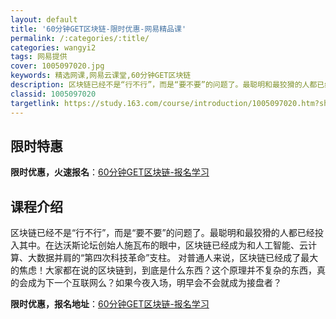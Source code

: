 ```yaml
---
layout: default
title: '60分钟GET区块链-限时优惠-网易精品课'
permalink: /:categories/:title/
categories: wangyi2
tags: 网易提供
cover: 1005097020.jpg
keywords: 精选网课,网易云课堂,60分钟GET区块链
description: 区块链已经不是“行不行”，而是“要不要”的问题了。最聪明和最狡猾的人都已经投入其中。在达沃斯论坛创始人施瓦布的眼中，区块
classid: 1005097020
targetlink: https://study.163.com/course/introduction/1005097020.htm?share=1&shareId=1025206652&utm_campaign=share&utm_medium=iphoneShare&utm_source=&utm_u=1025206652
---
```


## 限时特惠

**限时优惠，火速报名**：[60分钟GET区块链-报名学习](https://study.163.com/course/introduction/1005097020.htm?share=1&shareId=1025206652&utm_campaign=share&utm_medium=iphoneShare&utm_source=&utm_u=1025206652)

## 课程介绍

区块链已经不是“行不行”，而是“要不要”的问题了。最聪明和最狡猾的人都已经投入其中。在达沃斯论坛创始人施瓦布的眼中，区块链已经成为和人工智能、云计算、大数据并肩的“第四次科技革命”支柱。 对普通人来说，区块链已经成了最大的焦虑！大家都在说的区块链到，到底是什么东西？这个原理并不复杂的东西，真的会成为下一个互联网么？如果今夜入场，明早会不会就成为接盘者？

**限时优惠，报名地址**：[60分钟GET区块链-报名学习](https://study.163.com/course/introduction/1005097020.htm?share=1&shareId=1025206652&utm_campaign=share&utm_medium=iphoneShare&utm_source=&utm_u=1025206652)

